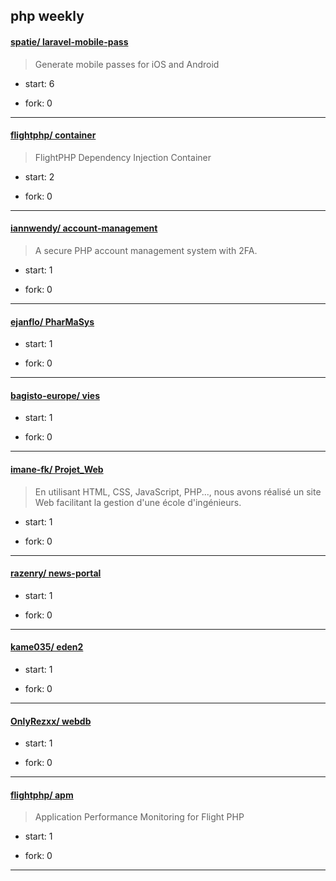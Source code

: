 ## php weekly

#### [spatie/ laravel-mobile-pass](https://github.com/spatie/laravel-mobile-pass)
>  Generate mobile passes for iOS and Android
+ start: 6
+ fork: 0
---
#### [flightphp/ container](https://github.com/flightphp/container)
>  FlightPHP Dependency Injection Container
+ start: 2
+ fork: 0
---
#### [iannwendy/ account-management](https://github.com/iannwendy/account-management)
>  A secure PHP account management system with 2FA.
+ start: 1
+ fork: 0
---
#### [ejanflo/ PharMaSys](https://github.com/ejanflo/PharMaSys)
>  
+ start: 1
+ fork: 0
---
#### [bagisto-europe/ vies](https://github.com/bagisto-europe/vies)
>  
+ start: 1
+ fork: 0
---
#### [imane-fk/ Projet_Web](https://github.com/imane-fk/Projet_Web)
>  En utilisant HTML, CSS, JavaScript, PHP..., nous avons réalisé un site Web facilitant la gestion d'une école d'ingénieurs.
+ start: 1
+ fork: 0
---
#### [razenry/ news-portal](https://github.com/razenry/news-portal)
>  
+ start: 1
+ fork: 0
---
#### [kame035/ eden2](https://github.com/kame035/eden2)
>  
+ start: 1
+ fork: 0
---
#### [OnlyRezxx/ webdb](https://github.com/OnlyRezxx/webdb)
>  
+ start: 1
+ fork: 0
---
#### [flightphp/ apm](https://github.com/flightphp/apm)
>  Application Performance Monitoring for Flight PHP
+ start: 1
+ fork: 0
---